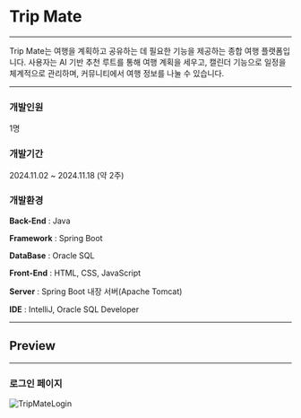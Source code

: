 # Trip Mate
***
Trip Mate는 여행을 계획하고 공유하는 데 필요한 기능을 제공하는 종합 여행 플랫폼입니다. 사용자는 AI 기반 추천 루트를 통해  여행 계획을 세우고, 캘린더 기능으로 일정을 체계적으로 관리하며, 커뮤니티에서 여행 정보를 나눌 수 있습니다. 
***
### 개발인원

1명


### 개발기간

2024.11.02 ~ 2024.11.18 (약 2주)


### 개발환경

**Back-End** : Java

**Framework** : Spring Boot

**DataBase** : Oracle SQL

**Front-End** : HTML, CSS, JavaScript

**Server** : Spring Boot 내장 서버(Apache Tomcat)

**IDE** : IntelliJ, Oracle SQL Developer


***

## Preview
***

### 로그인 페이지
![TripMateLogin](https://github.com/user-attachments/assets/cdb6a308-2e42-4cdf-baa3-3b465f7aecfc)
